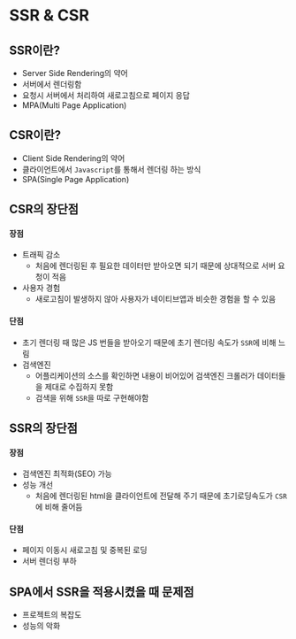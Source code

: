 # SSR & CSR

## SSR이란?

- Server Side Rendering의 약어
- 서버에서 렌더링함
- 요청시 서버에서 처리하여 새로고침으로 페이지 응답
- MPA(Multi Page Application)

## CSR이란?

- Client Side Rendering의 약어
- 클라이언트에서 `Javascript`를 통해서 렌더링 하는 방식
- SPA(Single Page Application)

## CSR의 장단점

#### 장점

- 트래픽 감소
  - 처음에 렌더링된 후 필요한 데이터만 받아오면 되기 때문에 상대적으로 서버 요청이 적음
- 사용자 경험
  - 새로고침이 발생하지 않아 사용자가 네이티브앱과 비슷한 경험을 할 수 있음

#### 단점

- 초기 렌더링 때 많은 JS 번들을 받아오기 때문에 초기 렌더링 속도가 `SSR`에 비해 느림
- 검색엔진
  - 어플리케이션의 소스를 확인하면 내용이 비어있어 검색엔진 크롤러가 데이터들을 제대로 수집하지 못함
  - 검색을 위해 `SSR`을 따로 구현해야함

## SSR의 장단점

#### 장점

- 검색엔진 최적화(SEO) 가능
- 성능 개선
  - 처음에 렌더링된 html을 클라이언트에 전달해 주기 때문에 초기로딩속도가 `CSR`에 비해 줄어듬

#### 단점

- 페이지 이동시 새로고침 및 중복된 로딩
- 서버 렌더링 부하

## SPA에서 SSR을 적용시켰을 때 문제점

- 프로젝트의 복잡도
- 성능의 악화
